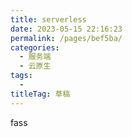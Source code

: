 ```yaml
---
title: serverless
date: 2023-05-15 22:16:23
permalink: /pages/bef5ba/
categories: 
  - 服务端
  - 云原生
tags: 
  - 
titleTag: 草稿
---
```

fass